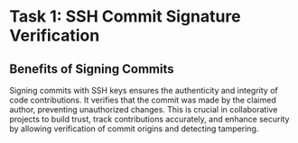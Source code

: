 # Task 1: SSH Commit Signature Verification

## Benefits of Signing Commits

Signing commits with SSH keys ensures the authenticity and integrity of code contributions. It verifies that the commit was made by the claimed author, preventing unauthorized changes. This is crucial in collaborative projects to build trust, track contributions accurately, and enhance security by allowing verification of commit origins and detecting tampering.